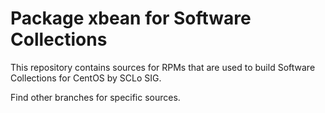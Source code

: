 # Package xbean for Software Collections

This repository contains sources for RPMs that are used
to build Software Collections for CentOS by SCLo SIG.

Find other branches for specific sources.
